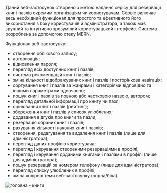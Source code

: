 Даний веб-застосунок створено з метою надання серісу для резервації книг і пазлів окремим організаціям чи користувачам. 
Сервіс включає весь необхідний функціонал для простого та ефективного його використання з боку користувачів й адміністратора, а також має зручний та інтуїтивно зрозумілий користувацький інтерфейс. 
Система розроблена за допомогою стеку MERN.

Функціонал веб-застосунку:
* створення облікового запису;
*	авторизація;
*	відновлення пароля;
*	перегляд всіх доступних книг і пазлів;
*	система рекомендацій книг і пазлів;
*	зміна кількості відображуваних книг і пазлів і посторінкова навігація;
*	сортування книг і пазлів за жанрами і категоріями відповідно та іншими параметрами одночасно;
*	пошук книг і пазлів за повною або частковою назвою, автором;
*	перегляд детальної інформації про книгу чи пазл;
*	оцінювання книг і пазлів (рейтинг);
*	збереження книг і пазлів у список улюблених;
*	додавання відгуків про книги та пазли; 
*	резервація обраних книг і пазлів;
*	рахування кількості наявних книг і пазлів;
*	створення, редагування та видалення книг і пазлів (лише для адміністратора);
*	перегляд даних профілю користувача; 
*	перегляд і керування створеними резерваціями в профілі;
*	перегляд і керування доданими книгами і пазлами в профілі (лише для адміністратора);
*	пошук резервацій за номером телефону (лише для адміністратора);
*	перегляд списку улюблених в профілі;
*	зміна колірної теми веб-застосунку (чорна/біла). 

![головна - книги](https://github.com/user-attachments/assets/b07a264f-4d71-4d06-9e63-7c7f9a598013)
